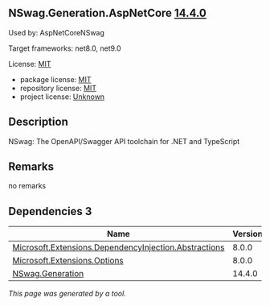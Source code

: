 NSwag.Generation.AspNetCore [14.4.0](https://www.nuget.org/packages/NSwag.Generation.AspNetCore/14.4.0)
--------------------

Used by: AspNetCoreNSwag

Target frameworks: net8.0, net9.0

License: [MIT](../../../../licenses/mit) 

- package license: [MIT](https://licenses.nuget.org/MIT) 
- repository license: [MIT](https://github.com/RicoSuter/NSwag.git) 
- project license: [Unknown](http://nswag.org/) 

Description
-----------
NSwag: The OpenAPI/Swagger API toolchain for .NET and TypeScript

Remarks
-----------
no remarks


Dependencies 3
-----------

|Name|Version|
|----------|:----|
|[Microsoft.Extensions.DependencyInjection.Abstractions](../../../../packages/nuget.org/microsoft.extensions.dependencyinjection.abstractions/8.0.0)|8.0.0|
|[Microsoft.Extensions.Options](../../../../packages/nuget.org/microsoft.extensions.options/8.0.0)|8.0.0|
|[NSwag.Generation](../../../../packages/nuget.org/nswag.generation/14.4.0)|14.4.0|

*This page was generated by a tool.*